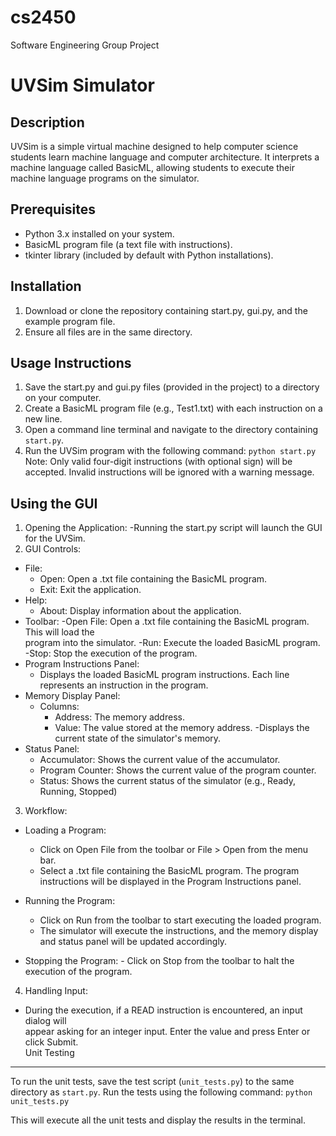 # cs2450
Software Engineering Group Project

UVSim Simulator
===============

Description
-----------
UVSim is a simple virtual machine designed to help computer science students learn machine language and computer architecture. It interprets a machine language called BasicML, allowing students to execute their machine language programs on the simulator.

Prerequisites
-------------
- Python 3.x installed on your system.
- BasicML program file (a text file with instructions).
- tkinter library (included by default with Python installations).

Installation
-------------
1. Download or clone the repository containing start.py, gui.py, and the example program file.
2. Ensure all files are in the same directory.
   
Usage Instructions
------------------
1. Save the start.py and gui.py files (provided in the project) to a directory on your computer.
2. Create a BasicML program file (e.g., Test1.txt) with each instruction on a new line.
3. Open a command line terminal and navigate to the directory containing `start.py`.
4. Run the UVSim program with the following command: `python start.py`
Note: Only valid four-digit instructions (with optional sign) will be accepted. Invalid instructions will be ignored with a warning message.

Using the GUI
------------------
1. Opening the Application:
  -Running the start.py script will launch the GUI for the UVSim.
2. GUI Controls:
  - File:
    - Open: Open a .txt file containing the BasicML program.
    - Exit: Exit the application.
  - Help:
    - About: Display information about the application.
  - Toolbar:
    -Open File: Open a .txt file containing the BasicML program. This will load the     
     program into the simulator.
    -Run: Execute the loaded BasicML program.
    -Stop: Stop the execution of the program.
  - Program Instructions Panel:
    - Displays the loaded BasicML program instructions. Each line represents an 
      instruction in the program.
  - Memory Display Panel:
    - Columns:
      - Address: The memory address.
      - Value: The value stored at the memory address.
    -Displays the current state of the simulator's memory.
  - Status Panel:
    - Accumulator: Shows the current value of the accumulator.
    - Program Counter: Shows the current value of the program counter.
    - Status: Shows the current status of the simulator (e.g., Ready, Running, Stopped)
3. Workflow:
  - Loading a Program:
    - Click on Open File from the toolbar or File > Open from the menu bar.
    - Select a .txt file containing the BasicML program. The program instructions will be        displayed in the Program Instructions panel.

  - Running the Program:
    - Click on Run from the toolbar to start executing the loaded program.
    - The simulator will execute the instructions, and the memory display and status panel        will be updated accordingly.
   
   - Stopping the Program:
    - Click on Stop from the toolbar to halt the execution of the program.
4. Handling Input:
  - During the execution, if a READ instruction is encountered, an input dialog will       
    appear asking for an integer input. Enter the value and press Enter or click Submit.      
Unit Testing
------------
To run the unit tests, save the test script (`unit_tests.py`) to the same directory as `start.py`. Run the tests using the following command: `python unit_tests.py`

This will execute all the unit tests and display the results in the terminal.
